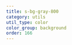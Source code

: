 ```yaml
---
title: s-bg-gray-800
category: utils
util_type: color
color_group: background
order: 166
---
```

<div class="s-bg-gray-800"></div>